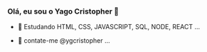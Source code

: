 ### Olá, eu sou o Yago Cristopher 👋


- 🌱 Estudando HTML, CSS, JAVASCRIPT, SQL, NODE, REACT ...

- 💬 contate-me @ygcristopher ...

